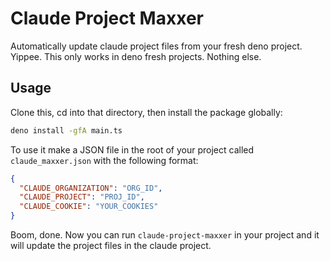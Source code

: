 # Claude Project Maxxer

Automatically update claude project files from your fresh deno project. Yippee. This only works in deno fresh projects. Nothing else.

## Usage

Clone this, cd into that directory, then install the package globally:

```bash
deno install -gfA main.ts
```

To use it make a JSON file in the root of your project called `claude_maxxer.json` with the following format:

```json
{
  "CLAUDE_ORGANIZATION": "ORG_ID",
  "CLAUDE_PROJECT": "PROJ_ID",
  "CLAUDE_COOKIE": "YOUR_COOKIES"
}
```

Boom, done. Now you can run `claude-project-maxxer` in your project and it will update the project files in the claude project.
